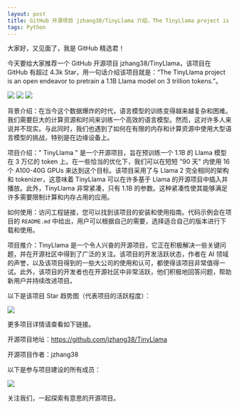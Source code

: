 ```yaml
---
layout: post
title: GitHub 开源项目 jzhang38/TinyLlama 介绍，The TinyLlama project is an open endeavor to pretrain a 1.1B Llama model on 3 trillion tokens.
tags: Python
---
```


大家好，又见面了，我是 GitHub 精选君！

今天要给大家推荐一个 GitHub 开源项目 jzhang38/TinyLlama，该项目在 GitHub 有超过 4.3k Star，用一句话介绍该项目就是：“The TinyLlama project is an open endeavor to pretrain a 1.1B Llama model on 3 trillion tokens.”。


![](https://raw.githubusercontent.com/jzhang38/TinyLlama/master/.github/TinyLlama_logo.png)
![](https://raw.githubusercontent.com/jzhang38/TinyLlama/master/.github/llama2-training.png)
![](https://raw.githubusercontent.com/jzhang38/TinyLlama/master/.github/Pythia_saturation.png)



背景介绍：在当今这个数据爆炸的时代，语言模型的训练变得越来越复杂和困难。我们需要巨大的计算资源和时间来训练一个高效的语言模型。然而，这对许多人来说并不现实。与此同时，我们也遇到了如何在有限的内存和计算资源中使用大型语言模型的挑战，特别是在边缘设备上。

项目介绍：" TinyLlama " 是一个开源项目，旨在预训练一个 1.1B 的 Llama 模型在 3 万亿的 token 上。在一些恰当的优化下，我们可以在短短 "90 天" 内使用 16 个 A100-40G GPUs 来达到这个目标。该项目采用了与 Llama 2 完全相同的架构和 tokenizer，这意味着 TinyLlama 可以在许多基于 Llama 的开源项目中插入并播放。此外，TinyLlama 非常紧凑，只有 1.1B 的参数。这种紧凑性使其能够满足许多需要限制计算和内存占用的应用。

如何使用：访问工程链接，您可以找到该项目的安装和使用指南。代码示例会在项目的 `README.md` 中给出，用户可以根据自己的需要，选择适合自己的版本进行下载和使用。

项目推介：TinyLlama 是一个令人兴奋的开源项目，它正在积极解决一些关键问题，并在开源社区中得到了广泛的关注。该项目的开发活跃状态，作者在 AI 领域的声誉，以及该项目得到的一些大公司的使用和认可，都使得该项目非常值得一试。此外，该项目的开发者也在开源社区中非常活跃，他们积极地回答问题，帮助新用户并持续改进项目。


以下是该项目 Star 趋势图（代表项目的活跃程度）：

![](https://api.star-history.com/svg?repos=jzhang38/TinyLlama&type=Timeline)

更多项目详情请查看如下链接。

开源项目地址：https://github.com/jzhang38/TinyLlama 

开源项目作者：jzhang38

以下是参与项目建设的所有成员：

![](https://contrib.rocks/image?repo=jzhang38/TinyLlama)

关注我们，一起探索有意思的开源项目。


